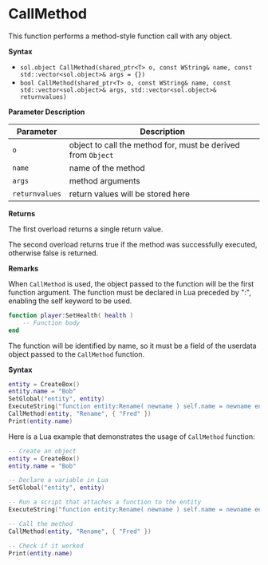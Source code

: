 # CallMethod

This function performs a method-style function call with any object.

**Syntax**

- `sol.object CallMethod(shared_ptr<T> o, const WString& name, const std::vector<sol.object>& args = {})`
- `bool CallMethod(shared_ptr<T> o, const WString& name, const std::vector<sol.object>& args, std::vector<sol.object>& returnvalues)`

**Parameter Description**

| Parameter | Description |
|---|---|
| `o` | object to call the method for, must be derived from `Object` |
| `name` | name of the method |
| `args` | method arguments |
| `returnvalues` | return values will be stored here |

**Returns**

The first overload returns a single return value.

The second overload returns true if the method was successfully executed, otherwise false is returned.

**Remarks**

When `CallMethod` is used, the object passed to the function will be the first function argument. The function must be declared in Lua preceded by ":", enabling the self keyword to be used.

```lua
function player:SetHealth( health )
    -- Function body
end
```

The function will be identified by name, so it must be a field of the userdata object passed to the `CallMethod` function.

**Syntax**

```lua
entity = CreateBox()
entity.name = "Bob"
SetGlobal("entity", entity)
ExecuteString("function entity:Rename( newname ) self.name = newname end")
CallMethod(entity, "Rename", { "Fred" })
Print(entity.name)
```

Here is a Lua example that demonstrates the usage of `CallMethod` function:

```lua
-- Create an object
entity = CreateBox()
entity.name = "Bob"

-- Declare a variable in Lua
SetGlobal("entity", entity)

-- Run a script that attaches a function to the entity
ExecuteString("function entity:Rename( newname ) self.name = newname end")

-- Call the method
CallMethod(entity, "Rename", { "Fred" })

-- Check if it worked
Print(entity.name)
```